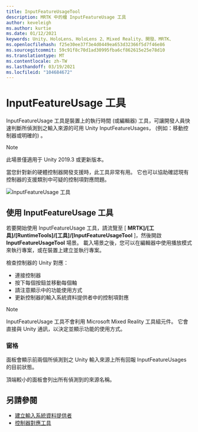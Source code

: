 ```yaml
---
title: InputFeatureUsageTool
description: MRTK 中的檔 InputFeatureUsage 工具
author: keveleigh
ms.author: kurtie
ms.date: 01/12/2021
keywords: Unity、HoloLens、HoloLens 2、Mixed Reality、開發、MRTK、
ms.openlocfilehash: f25e30ee37f3e4d0449ea653d32366f5d7f46e86
ms.sourcegitcommit: 59c91f8c70d1ad30995fba6cf862615e25e78d10
ms.translationtype: MT
ms.contentlocale: zh-TW
ms.lasthandoff: 03/19/2021
ms.locfileid: "104684672"
---
```

# <a name="inputfeatureusage-tool"></a>InputFeatureUsage 工具

InputFeatureUsage 工具是裝置上的執行時間 (或編輯器) 工具，可讓開發人員快速判斷所偵測到之輸入來源的可用 Unity InputFeatureUsages， (例如：移動控制器或明確的) 。

> [!NOTE]
> 此場景僅適用于 Unity 2019.3 或更新版本。

當您針對新的硬體控制器開發支援時，此工具非常有用。 它也可以協助確認現有控制器的支援類別中可疑的控制項對應問題。

![InputFeatureUsage 工具](../images/controller-mapping-tool/InputFeatureUsages.png)

## <a name="using-the-inputfeatureusage-tool"></a>使用 InputFeatureUsage 工具

若要開始使用 InputFeatureUsage 工具，請流覽至 [ **MRTK]/[工具]/[RuntimeTools]/[工具]/[InputFeatureUsageTool** ]，然後開啟 **InputFeatureUsageTool** 場景。 載入場景之後，您可以在編輯器中使用播放模式來執行專案，或在裝置上建立並執行專案。

檢查控制器的 Unity 對應：

- 連接控制器
- 按下每個按鈕並移動每個軸
- 請注意顯示中的功能使用方式
- 更新控制器的輸入系統資料提供者中的控制項對應

> [!NOTE]
> InputFeatureUsage 工具不會利用 Microsoft Mixed Reality 工具組元件。 它會直接與 Unity 通訊，以決定並顯示功能的使用方式。

### <a name="panels"></a>窗格

面板會顯示前兩個所偵測到之 Unity 輸入來源上所有回報 InputFeatureUsages 的目前狀態。

頂端較小的面板會列出所有偵測到的來源名稱。

## <a name="see-also"></a>另請參閱

- [建立輸入系統資料提供者](../input/create-data-provider.md)
- [控制器對應工具](controller-mapping-tool.md)
